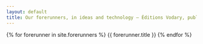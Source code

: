 ```yaml
---
layout: default
title: Our forerunners, in ideas and technology — Éditions Vodary, publisher in Paris
---
```


<div class="gallery">
	{% for forerunner in site.forerunners %}
  {{ forerunner.title }}
{% endfor %}
	
</div>


